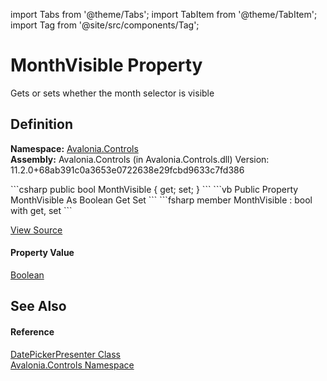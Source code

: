 import Tabs from '@theme/Tabs'; 
import TabItem from '@theme/TabItem'; 
import Tag from '@site/src/components/Tag'; 

# MonthVisible Property


Gets or sets whether the month selector is visible



## Definition
**Namespace:** <a href="N_Avalonia_Controls">Avalonia.Controls</a>  
**Assembly:** Avalonia.Controls (in Avalonia.Controls.dll) Version: 11.2.0+68ab391c0a3653e0722638e29fcbd9633c7fd386

<Tabs groupId="api-code-preview">
<TabItem value="csharp" label="C#">
```csharp
public bool MonthVisible { get; set; }
```
</TabItem>
<TabItem value="vb" label="VB">
```vb
Public Property MonthVisible As Boolean
	Get
	Set
```
</TabItem>
<TabItem value="fsharp" label="F#">
```fsharp
member MonthVisible : bool with get, set
```
</TabItem>
</Tabs>



<a href="https://github.com/AvaloniaUI/Avalonia/tree/master/srcAvalonia.Controls/DateTimePickers/DatePickerPresenter.cs#L213" title="View the source code">View Source</a>



#### Property Value
<a href="https://learn.microsoft.com/dotnet/api/system.boolean" target="_blank" rel="noopener noreferrer">Boolean</a>

## See Also


#### Reference
<a href="T_Avalonia_Controls_DatePickerPresenter">DatePickerPresenter Class</a>  
<a href="N_Avalonia_Controls">Avalonia.Controls Namespace</a>  
